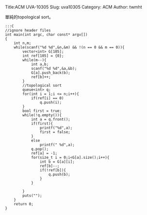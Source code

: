 Title:ACM UVA-10305
Slug: uva10305
Category: ACM
Author: twmht

單純的topological sort。

    :::C
    //ignore header files
    int main(int argc, char const* argv[])
    {
        int n,m;
        while(scanf("%d %d",&n,&m) && !(n == 0 && m == 0)){
            vector<int> G[105];
            int ref[105] = {0};
            while(m--){
                int a,b;
                scanf("%d %d",&a,&b);
                G[a].push_back(b);
                ref[b]++;
            }
            //topological sort
            queue<int> q;
            for(int i = 1;i <= n;i++){
                if(ref[i] == 0)
                    q.push(i);
            }
            bool first = true;
            while(!q.empty()){
                int a = q.front();
                if(first){
                    printf("%d",a);
                    first = false;
                }
                else
                    printf(" %d",a);
                q.pop();
                ref[a] = -1;
                for(size_t i = 0;i<G[a].size();i++){
                    int b = G[a][i];
                    ref[b]--;
                    if(!ref[b]){
                        q.push(b);
                    }
                }

            }
            puts("");
        }
        return 0;
    }

